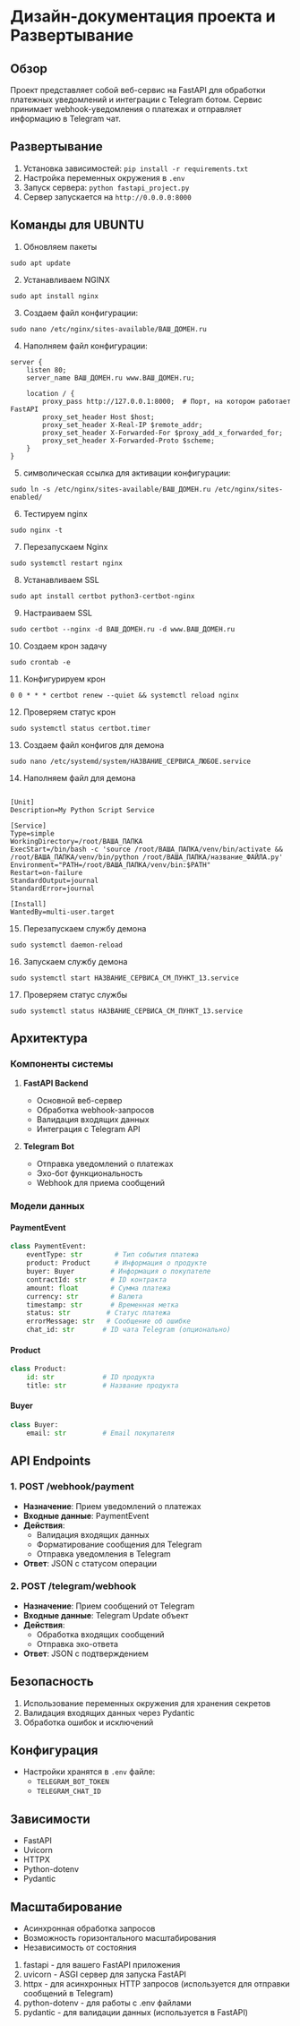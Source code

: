 # Дизайн-документация проекта и Развертывание

## Обзор
Проект представляет собой веб-сервис на FastAPI для обработки платежных уведомлений и интеграции с Telegram ботом. Сервис принимает webhook-уведомления о платежах и отправляет информацию в Telegram чат.

## Развертывание
1. Установка зависимостей: `pip install -r requirements.txt`
2. Настройка переменных окружения в `.env`
3. Запуск сервера: `python fastapi_project.py`
4. Сервер запускается на `http://0.0.0.0:8000`

## Команды для UBUNTU
1. Обновляем пакеты
```
sudo apt update
```
2. Устанавливаем NGINX
   
```
sudo apt install nginx
```

3. Создаем файл конфигурации:

```
sudo nano /etc/nginx/sites-available/ВАШ_ДОМЕН.ru
```
4. Наполняем файл конфигурации:
```
server {
    listen 80;
    server_name ВАШ_ДОМЕН.ru www.ВАШ_ДОМЕН.ru;

    location / {
        proxy_pass http://127.0.0.1:8000;  # Порт, на котором работает FastAPI
        proxy_set_header Host $host;
        proxy_set_header X-Real-IP $remote_addr;
        proxy_set_header X-Forwarded-For $proxy_add_x_forwarded_for;
        proxy_set_header X-Forwarded-Proto $scheme;
    }
}
```

5. символическая ссылка для активации конфигурации:
   
```
sudo ln -s /etc/nginx/sites-available/ВАШ_ДОМЕН.ru /etc/nginx/sites-enabled/
```
6.  Тестируем nginx
```
sudo nginx -t
```
7. Перезапускаем Nginx
```
sudo systemctl restart nginx
```
8. Устанавливаем SSL
```
sudo apt install certbot python3-certbot-nginx
```
9. Настраиваем SSL
```
sudo certbot --nginx -d ВАШ_ДОМЕН.ru -d www.ВАШ_ДОМЕН.ru
```
10. Создаем крон задачу
```
sudo crontab -e
```
11. Конфигурируем крон
```
0 0 * * * certbot renew --quiet && systemctl reload nginx
```
12. Проверяем статус крон
```
sudo systemctl status certbot.timer
```
13. Создаем файл конфигов для демона
```
sudo nano /etc/systemd/system/НАЗВАНИЕ_СЕРВИСА_ЛЮБОЕ.service
```
14. Наполняем файл для демона
```

[Unit]
Description=My Python Script Service

[Service]
Type=simple
WorkingDirectory=/root/ВАША_ПАПКА
ExecStart=/bin/bash -c 'source /root/ВАША_ПАПКА/venv/bin/activate && /root/ВАША_ПАПКА/venv/bin/python /root/ВАША_ПАПКА/название_ФАЙЛА.py'
Environment="PATH=/root/ВАША_ПАПКА/venv/bin:$PATH"
Restart=on-failure
StandardOutput=journal
StandardError=journal

[Install]
WantedBy=multi-user.target
```
15. Перезапускаем службу демона
```
sudo systemctl daemon-reload
```
16. Запускаем службу демона
```
sudo systemctl start НАЗВАНИЕ_СЕРВИСА_СМ_ПУНКТ_13.service
```
17. Проверяем статус службы
```
sudo systemctl status НАЗВАНИЕ_СЕРВИСА_СМ_ПУНКТ_13.service
```

## Архитектура

### Компоненты системы
1. **FastAPI Backend**
   - Основной веб-сервер
   - Обработка webhook-запросов
   - Валидация входящих данных
   - Интеграция с Telegram API

2. **Telegram Bot**
   - Отправка уведомлений о платежах
   - Эхо-бот функциональность
   - Webhook для приема сообщений

### Модели данных

#### PaymentEvent
```python
class PaymentEvent:
    eventType: str        # Тип события платежа
    product: Product      # Информация о продукте
    buyer: Buyer         # Информация о покупателе
    contractId: str      # ID контракта
    amount: float        # Сумма платежа
    currency: str        # Валюта
    timestamp: str       # Временная метка
    status: str         # Статус платежа
    errorMessage: str   # Сообщение об ошибке
    chat_id: str       # ID чата Telegram (опционально)
```

#### Product
```python
class Product:
    id: str            # ID продукта
    title: str         # Название продукта
```

#### Buyer
```python
class Buyer:
    email: str         # Email покупателя
```

## API Endpoints

### 1. POST /webhook/payment
- **Назначение**: Прием уведомлений о платежах
- **Входные данные**: PaymentEvent
- **Действия**:
  - Валидация входящих данных
  - Форматирование сообщения для Telegram
  - Отправка уведомления в Telegram
- **Ответ**: JSON с статусом операции

### 2. POST /telegram/webhook
- **Назначение**: Прием сообщений от Telegram
- **Входные данные**: Telegram Update объект
- **Действия**:
  - Обработка входящих сообщений
  - Отправка эхо-ответа
- **Ответ**: JSON с подтверждением

## Безопасность
1. Использование переменных окружения для хранения секретов
2. Валидация входящих данных через Pydantic
3. Обработка ошибок и исключений

## Конфигурация
- Настройки хранятся в `.env` файле:
  - `TELEGRAM_BOT_TOKEN`
  - `TELEGRAM_CHAT_ID`

## Зависимости
- FastAPI
- Uvicorn
- HTTPX
- Python-dotenv
- Pydantic

## Масштабирование
- Асинхронная обработка запросов
- Возможность горизонтального масштабирования
- Независимость от состояния

1. fastapi - для вашего FastAPI приложения
2. uvicorn - ASGI сервер для запуска FastAPI
3. httpx - для асинхронных HTTP запросов (используется для отправки сообщений в Telegram)
4. python-dotenv - для работы с .env файлами
5. pydantic - для валидации данных (используется в FastAPI)


